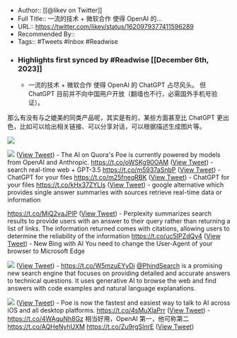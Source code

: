 - Author:: [[@likev on Twitter]]
- Full Title:: 一流的技术 + 微软合作 使得 OpenAI 的...
- URL:: https://twitter.com/likev/status/1620979377411596289
- Recommended By::
- Tags:: #Tweets #Inbox #Readwise
- ### Highlights first synced by #Readwise [[December 6th, 2023]]
    - 一流的技术 + 微软合作 使得 OpenAI 的 ChatGPT 占尽风头。
但 ChatGPT 目前并不向中国用户开放（翻墙也不行，必需国外手机号验证）。

那么有没有与之媲美的同类产品呢，其实是有的，某些方面甚至比 ChatGPT 更出色，比如可以给出相关链接、可以分享对话，可以根据描述生成图片等。 

![](https://pbs.twimg.com/media/Fn7b56TakAECr4A.jpg) 

![](https://pbs.twimg.com/media/Fn7fi2baAAE-dnA.jpg) ([View Tweet](https://twitter.com/likev/status/1620979377411596289))
    - The AI on Quora's Poe is currently powered by models from OpenAI and Anthropic.
https://t.co/oWSKg90OAM ([View Tweet](https://twitter.com/likev/status/1621655359378296832))
    - search real-time web + GPT-3.5
https://t.co/m5937aSnbP ([View Tweet](https://twitter.com/likev/status/1621929658450157569))
    - ChatGPT for your files
https://t.co/m25fneqRBK ([View Tweet](https://twitter.com/likev/status/1622414464002961408))
    - ChatGPT for your files
https://t.co/kHx37ZYLls ([View Tweet](https://twitter.com/likev/status/1622414466532139008))
    - google alternative which
provides single answer summaries with sources
retrieve real-time data or information

https://t.co/MiQ2vaJPlP ([View Tweet](https://twitter.com/likev/status/1623164758290739200))
    - Perplexity summarizes search results to provide users with an answer to their query rather than returning a list of links. The information returned comes with citations, allowing users to determine the reliability of the information
https://t.co/uc5IPZdQy4 ([View Tweet](https://twitter.com/likev/status/1623596792548937729))
    - New Bing with AI
You need to change the User-Agent of your browser to Microsoft Edge 

![](https://pbs.twimg.com/media/Fo-HbRkX0AEabod.jpg) ([View Tweet](https://twitter.com/likev/status/1625667139007807488))
    - https://t.co/W5mzuEYyDi <a href="https://twitter.com/phindsearch">@PhindSearch</a> is a promising new search engine that focuses on providing detailed and accurate answers to technical questions. It uses generative AI to browse the web and find answers with code examples and natural language explanations. 

![](https://pbs.twimg.com/media/FpuH3x1XgAAciqs.jpg) ([View Tweet](https://twitter.com/likev/status/1629045108631904262))
    - Poe is now the fastest and easiest way to talk to AI across iOS and all desktop platforms.
https://t.co/4sMuXlaPrr ([View Tweet](https://twitter.com/likev/status/1631828722704867330))
    - https://t.co/4WAguNh8Gz 相当好用，OpenAI 第一，他可称第二
https://t.co/AQHeNyhUXM
https://t.co/Zu9rgSInrE ([View Tweet](https://twitter.com/likev/status/1727473998370681055))
